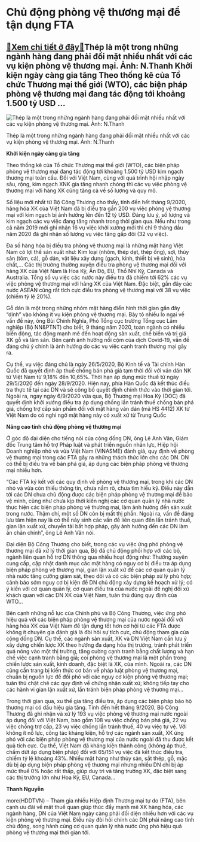 Chủ động phòng vệ thương mại để tận dụng FTA
============================================

[:gift:Xem chi tiết ở đây:gift:](https://hddtvn.com/chu-dong-phong-ve-thuong-mai-de-tan-dung-fta/)Thép là một trong những ngành hàng đang phải đối mặt nhiều nhất với các vụ kiện phòng vệ thương mại. Ảnh: N.Thanh Khởi kiện ngày càng gia tăng Theo thống kê của Tổ chức Thương mại thế giới (WTO), các biện pháp phòng vệ thương mại đang tác động tới khoảng 1.500 tỷ USD …
-----------------------------------------------------------------------------------------------------------------------------------------------------------------------------------------------------------------------------------------------------------------------------





![Thép là một trong những ngành hàng đang phải đối mặt nhiều nhất với các vụ kiện phòng vệ thương mại. 	Ảnh: N.Thanh](https://haiquanonline.com.vn/stores/news_dataimages/anhnd/102020/15/16/in_article/4736_6-1524_11-1734_b160e2ab632f8771de3e.jpg?rt=20201015164737 "Thép là một trong những ngành hàng đang phải đối mặt nhiều nhất với các vụ kiện phòng vệ thương mại. 	Ảnh: N.Thanh")


Thép là một trong những ngành hàng đang phải đối mặt nhiều nhất với các vụ kiện phòng vệ thương mại. Ảnh: N.Thanh



**Khởi kiện ngày càng gia tăng**


Theo thống kê của Tổ chức Thương mại thế giới (WTO), các biện pháp phòng vệ thương mại đang tác động tới khoảng 1.500 tỷ USD kim ngạch thương mại toàn cầu. Đối với Việt Nam, cùng với quá trình hội nhập ngày sâu, rộng, kim ngạch XNK gia tăng nhanh chóng thì các vụ việc phòng vệ thương mại với hàng XK cũng tăng cả về số lượng và quy mô.


Số liệu mới nhất từ Bộ Công Thương cho thấy, tính đến hết tháng 9/2020, hàng hóa XK của Việt Nam đã bị điều tra gần 200 vụ việc phòng vệ thương mại với kim ngạch bị ảnh hưởng lên đến 12 tỷ USD. Đáng lưu ý, số lượng và kim ngạch các vụ việc đang tăng nhanh trong thời gian qua. Nếu như trong cả năm 2019 mới ghi nhận 16 vụ việc khởi xướng mới thì chỉ 9 tháng đầu năm 2020 đã ghi nhận số lượng vụ việc tăng gấp đôi (32 vụ việc).


Đa số hàng hóa bị điều tra phòng vệ thương mại là những mặt hàng Việt Nam có lợi thế sản xuất như: Kim loại (nhôm, thép dẹt, thép ống), sợi, thủy sản (tôm, cá), gỗ dán, vật liệu xây dựng (gạch, kính, thiết bị vệ sinh), hóa chất,… Các thị trường thường xuyên điều tra phòng vệ thương mại đối với hàng XK của Việt Nam là Hoa Kỳ, Ấn Độ, EU, Thổ Nhĩ Kỳ, Canada và Australia. Tổng số vụ việc các nước này điều tra đã chiếm tới 62% các vụ việc phòng vệ thương mại với hàng XK của Việt Nam. Đặc biệt, gần đây các nước ASEAN cũng rất tích cực điều tra phòng vệ thương mại với 38 vụ việc (chiếm tỷ lệ 20%).


Gỗ dán là một trong những nhóm mặt hàng điển hình thời gian gần đây “dính” vào không ít vụ kiện phòng vệ thương mại. Bày tỏ nhiều lo ngại về vấn đề này, ông Bùi Chính Nghĩa, Phó Tổng cục trưởng Tổng cục Lâm nghiệp (Bộ NN&PTNT) cho biết, 9 tháng năm 2020, toàn ngành có nhiều biến động, tác động mạnh mẽ đến hoạt động sản xuất, chế biến và trị giá XK gỗ và lâm sản. Bên cạnh ảnh hưởng nổi cộm của dịch Covid-19, vấn đề đáng chú ý chính là ảnh hưởng do các vụ việc cạnh tranh thương mại gây ra.


Cụ thể, vụ việc đáng chú là ngày 26/5/2020, Bộ Kinh tế và Tài chính Hàn Quốc đã quyết định áp thuế chống bán phá giá tạm thời đối với ván dán NK từ Việt Nam từ 9,18% đến 10,65%. Thời hạn áp dụng mức thuế từ ngày 29/5/2020 đến ngày 28/9/2020. Hiện nay, phía Hàn Quốc đã kết thúc điều tra thực tế tại các DN và sẽ công bố quyết định chính thức vào thời gian tới. Ngoài ra, ngay ngày 6/9/2020 vừa qua, Bộ Thương mại Hoa Kỳ (DOC) đã quyết định khởi xướng điều tra áp dụng chống lẩn tránh thuế chống bán phá giá, chống trợ cấp sản phẩm đối với mặt hàng ván dán (mã HS 4412) XK từ Việt Nam do có nghi ngờ mặt hàng này có xuất xứ từ Trung Quốc


**Nâng cao tính chủ động phòng vệ thương mại**


Ở góc độ đại diện cho tiếng nói của cộng đồng DN, ông Lê Anh Văn, Giám đốc Trung tâm hỗ trợ Pháp luật và phát triển nguồn nhân lực, Hiệp hội Doanh nghiệp nhỏ và vừa Việt Nam (VINASME) đánh giá, quy định về phòng vệ thương mại trong các FTA gây ra những thách thức lớn cho các DN. DN có thể bị điều tra về bán phá giá, áp dụng các biện pháp phòng vệ thương mại nhiều hơn.


“Các FTA ký kết với các quy định về phòng vệ thương mại, trong khi các DN nhỏ và vừa còn thiếu thông tin, chưa nắm rõ, chưa tìm hiểu kỹ. Điều này dẫn tới các DN chưa chủ động được các biện pháp phòng vệ thương mại để bảo vệ mình, cũng như chưa kịp thời kiến nghị các cơ quan quản lý nhà nước thực hiện các biện pháp phòng vệ thương mại, làm ảnh hưởng đến sản xuất trong nước. Thậm chí, một số DN còn bị mất thị phần. Ngoài ra, vấn đề đáng lưu tâm hiện nay là có thể nảy sinh các vấn đề liên quan đến lẩn tránh thuế, gian lận xuất xứ, chuyển tải bất hợp pháp, gây ảnh hưởng đến các DN làm ăn chân chính”, ông Lê Anh Văn nói.


Đại diện Bộ Công Thương cho biết, trong các vụ việc ứng phó phòng vệ thương mại đã xử lý thời gian qua, Bộ đã chủ động phối hợp với các bộ, ngành liên quan hỗ trợ DN thông qua nhiều hoạt động như: Thường xuyên cung cấp, cập nhật danh mục các mặt hàng có nguy cơ bị điều tra áp dụng biện pháp phòng vệ thương mại, gian lận xuất xứ để các cơ quan quản lý nhà nước tăng cường giám sát, theo dõi và có các biện pháp xử lý phù hợp; cảnh báo sớm nguy cơ bị kiện để DN chủ động xây dựng kế hoạch xử lý; có ý kiến với cơ quan quản lý, cơ quan điều tra của nước ngoài đề nghị đối xử khách quan với các DN XK của Việt Nam, tuân thủ đúng quy định của WTO…


Bên cạnh những nỗ lực của Chính phủ và Bộ Công Thương, việc ứng phó hiệu quả với các biện pháp phòng vệ thương mại của nước ngoài đối với hàng hóa XK của Việt Nam để tận dụng tốt hơn cơ hội từ các FTA được không ít chuyên gia đánh giá là đòi hỏi sự tích cực, chủ động tham gia của cộng đồng DN. Cụ thể, các ngành sản xuất, XK và DN Việt Nam cần lưu ý xây dựng chiến lược XK theo hướng đa dạng hóa thị trường, tránh phát triển quá nóng vào một thị trường, tăng cường cạnh tranh bằng chất lượng và hạn chế việc cạnh tranh bằng giá; coi phòng vệ thương mại là một phần trong chiến lược sản xuất, kinh doanh, đặc biệt là XK, của mình. Ngoài ra, các DN cũng cần trang bị kiến thức cơ bản về pháp luật phòng vệ thương mại, chuẩn bị nguồn lực để đối phó với các nguy cơ kiện phòng vệ thương mại; tuân thủ chặt chẽ các quy định về chứng nhận xuất xứ; không tiếp tay cho các hành vi gian lận xuất xứ, lẩn tránh biện pháp phòng vệ thương mại…





Trong thời gian qua, xu thế gia tăng điều tra, áp dụng các biện pháp bảo hộ thương mại có dấu hiệu gia tăng. Tính đến hết tháng 9/2020, Bộ Công Thương đã ghi nhận và xử lý 193 vụ việc phòng vệ thương mại nước ngoài áp dụng đối với Việt Nam, bao gồm 108 vụ việc chống bán phá giá, 22 vụ việc chống trợ cấp, 23 vụ việc chống lẩn tránh thuế, 40 vụ việc tự vệ. 
Với không ít nỗ lực, công tác kháng kiện, hỗ trợ các ngành sản xuất, XK ứng phó với các biện pháp phòng vệ thương mại của nước ngoài đã thu được kết quả tích cực. Cụ thể, Việt Nam đã kháng kiện thành công (không áp thuế, chấm dứt áp dụng biện pháp) đối với 65/151 vụ việc đã kết thúc điều tra, chiếm tỷ lệ khoảng 43%. Nhiều mặt hàng như thủy sản, sắt thép, gỗ, mặc dù bị áp dụng biện pháp phòng vệ thương mại nhưng nhiều DN chỉ bị áp mức thuế 0% hoặc rất thấp, giúp duy trì và tăng trưởng XK, đặc biệt sang các thị trường lớn như Hoa Kỳ, EU, Canada…







**Thanh Nguyễn**



more(HDDTVN) – Tham gia nhiều Hiệp định Thương mại tự do (FTA), bên cạnh ưu đãi về mặt thuế quan giúp thúc đẩy mạnh mẽ XK hàng hóa, các ngành hàng, DN của Việt Nam ngày càng phải đối diện nhiều hơn với các vụ kiện phòng vệ thương mại. Điều này đòi hỏi chính các DN phải nâng cao tính chủ động, song hành cùng cơ quan quản lý nhà nước ứng phó hiệu quả phòng vệ thương mại thời gian tới.

